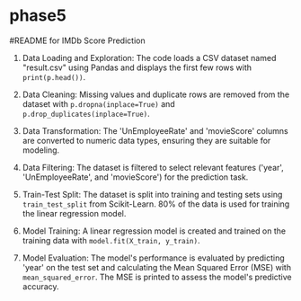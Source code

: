 # phase5
#README for IMDb Score Prediction


1. Data Loading and Exploration: The code loads a CSV dataset named "result.csv" using Pandas and displays the first few rows with `print(p.head())`.

2. Data Cleaning: Missing values and duplicate rows are removed from the dataset with `p.dropna(inplace=True)` and `p.drop_duplicates(inplace=True)`.

3. Data Transformation: The 'UnEmployeeRate' and 'movieScore' columns are converted to numeric data types, ensuring they are suitable for modeling.

4. Data Filtering: The dataset is filtered to select relevant features ('year', 'UnEmployeeRate', and 'movieScore') for the prediction task.

5. Train-Test Split: The dataset is split into training and testing sets using `train_test_split` from Scikit-Learn. 80% of the data is used for training the linear regression model.

6. Model Training: A linear regression model is created and trained on the training data with `model.fit(X_train, y_train)`.

7. Model Evaluation: The model's performance is evaluated by predicting 'year' on the test set and calculating the Mean Squared Error (MSE) with `mean_squared_error`. The MSE is printed to assess the model's predictive accuracy.



